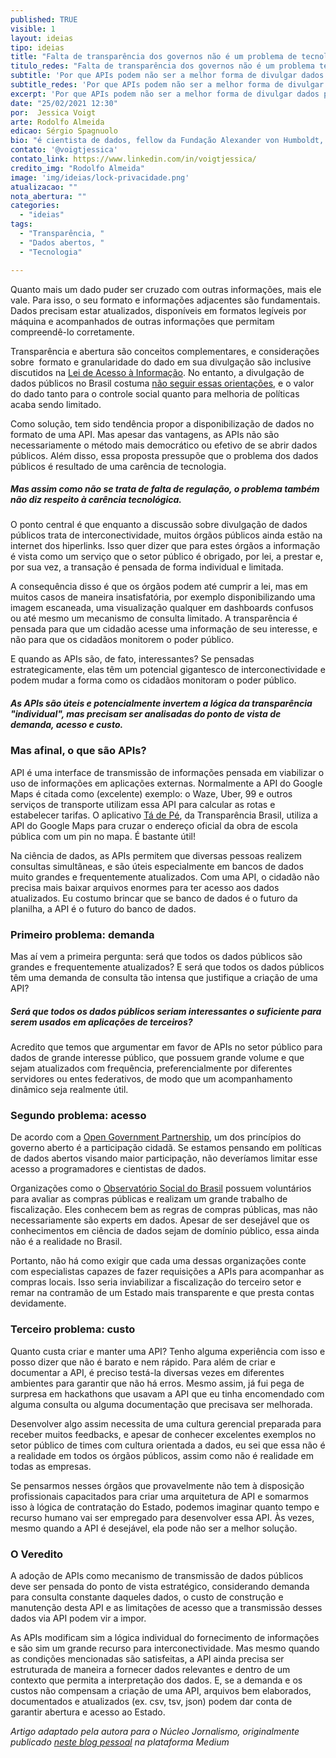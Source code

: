 ```yaml
---
published: TRUE
visible: 1
layout: ideias
tipo: ideias
title: "Falta de transparência dos governos não é um problema de tecnologia"
titulo_redes: "Falta de transparência dos governos não é um problema técnico"
subtitle: 'Por que APIs podem não ser a melhor forma de divulgar dados públicos?'
subtitle_redes: 'Por que APIs podem não ser a melhor forma de divulgar dados públicos?'
excerpt: 'Por que APIs podem não ser a melhor forma de divulgar dados públicos?'
date: "25/02/2021 12:30"
por:  Jessica Voigt
arte: Rodolfo Almeida
edicao: Sérgio Spagnuolo
bio: "é cientista de dados, fellow da Fundação Alexander von Humboldt, e pesquisa o uso de dados abertos para combate à corrupção na WWU-Münster. Entre 2016 e 2020 trabalhou como líder de dados na ONG Transparência Brasil. Mais sobre o seu trabalho Twitter do projeto Open Data Against Corruption <a href='https://twitter.com/dataagainstcorr' target='_blank'>(@dataagainstcorr)</a>"
contato: '@voigtjessica'
contato_link: https://www.linkedin.com/in/voigtjessica/
credito_img: "Rodolfo Almeida"
image: 'img/ideias/lock-privacidade.png'
atualizacao: ""
nota_abertura: ""
categories:
  - "ideias"
tags:
  - "Transparência, "
  - "Dados abertos, "
  - "Tecnologia"

---
```


Quanto mais um dado puder ser cruzado com outras informações, mais ele vale. Para isso, o seu formato e informações adjacentes são fundamentais. Dados precisam estar atualizados, disponíveis em formatos legíveis por máquina e acompanhados de outras informações que permitam compreendê-lo corretamente.

Transparência e abertura são conceitos complementares, e considerações sobre  formato e granularidade do dado em sua divulgação são inclusive discutidos na [Lei de Acesso à Informação](http://www.planalto.gov.br/ccivil_03/_ato2011-2014/2011/lei/l12527.htm). No entanto, a divulgação de dados públicos no Brasil costuma [não seguir essas orientações](https://www.ok.org.br/projetos/open-data-index/), e o valor do dado tanto para o controle social quanto para melhoria de políticas acaba sendo limitado.

Como solução, tem sido tendência propor a disponibilização de dados no formato de uma API. Mas apesar das vantagens, as APIs não são necessariamente o método mais democrático ou efetivo de se abrir dados públicos. Além disso, essa proposta pressupõe que o problema dos dados públicos é resultado de uma carência de tecnologia.

##### Mas assim como não se trata de falta de regulação, o problema também não diz respeito à carência tecnológica.

O ponto central é que enquanto a discussão sobre divulgação de dados públicos trata de interconectividade, muitos órgãos públicos ainda estão na internet dos hiperlinks. Isso quer dizer que para estes órgãos a informação é vista como um serviço que o setor público é obrigado, por lei, a prestar e, por sua vez, a transação é pensada de forma individual e limitada.

A consequência disso é que os órgãos podem até cumprir a lei, mas em muitos casos de maneira insatisfatória, por exemplo disponibilizando uma imagem escaneada, uma visualização qualquer em dashboards confusos ou até mesmo um mecanismo de consulta limitado. A transparência é pensada para que um cidadão acesse uma informação de seu interesse, e não para que os cidadãos monitorem o poder público.

E quando as APIs são, de fato, interessantes? Se pensadas estrategicamente, elas têm um potencial gigantesco de interconectividade e podem mudar a forma como os cidadãos monitoram o poder público.

##### As APIs são úteis e potencialmente invertem a lógica da transparência "individual", mas precisam ser analisadas do ponto de vista de demanda, acesso e custo.

### Mas afinal, o que são APIs?

API é uma interface de transmissão de informações pensada em viabilizar o uso de informações em aplicações externas. Normalmente a API do Google Maps é citada como (excelente) exemplo: o Waze, Uber, 99 e outros serviços de transporte utilizam essa API para calcular as rotas e estabelecer tarifas. O aplicativo [Tá de Pé](https://www.transparencia.org.br/projetos/tadepe), da Transparência Brasil, utiliza a API do Google Maps para cruzar o endereço oficial da obra de escola pública com um pin no mapa. É bastante útil!

Na ciência de dados, as APIs permitem que diversas pessoas realizem consultas simultâneas, e são úteis especialmente em bancos de dados muito grandes e frequentemente atualizados. Com uma API, o cidadão não precisa mais baixar arquivos enormes para ter acesso aos dados atualizados. Eu costumo brincar que se banco de dados é o futuro da planilha, a API é o futuro do banco de dados.

### Primeiro problema: demanda

Mas aí vem a primeira pergunta: será que todos os dados públicos são grandes e frequentemente atualizados? E será que todos os dados públicos têm uma demanda de consulta tão intensa que justifique a criação de uma API?

##### Será que todos os dados públicos seriam interessantes o suficiente para serem usados em aplicações de terceiros?

Acredito que temos que argumentar em favor de APIs no setor público para dados de grande interesse público, que possuem grande volume e que sejam atualizados com frequência, preferencialmente por diferentes servidores ou entes federativos, de modo que um acompanhamento dinâmico seja realmente útil.

### Segundo problema: acesso

De acordo com a [Open Government Partnership](https://www.opengovpartnership.org/stories/que-tal-definirmos-principios-de-governo-aberto/), um dos princípios do governo aberto é a participação cidadã. Se estamos pensando em políticas de dados abertos visando maior participação, não deveríamos limitar esse acesso a programadores e cientistas de dados.

Organizações como o [Observatório Social do Brasil](https://osbrasil.org.br/) possuem voluntários para avaliar as compras públicas e realizam um grande trabalho de fiscalização. Eles conhecem bem as regras de compras públicas, mas não necessariamente são experts em dados. Apesar de ser desejável que os conhecimentos em ciência de dados sejam de domínio público, essa ainda não é a realidade no Brasil.

Portanto, não há como exigir que cada uma dessas organizações conte com especialistas capazes de fazer requisições a APIs para acompanhar as compras locais. Isso seria inviabilizar a fiscalização do terceiro setor e remar na contramão de um Estado mais transparente e que presta contas devidamente.

### Terceiro problema: custo

Quanto custa criar e manter uma API? Tenho alguma experiência com isso e posso dizer que não é barato e nem rápido. Para além de criar e documentar a API, é preciso testá-la diversas vezes em diferentes ambientes para garantir que não há erros. Mesmo assim, já fui pega de surpresa em hackathons que usavam a API que eu tinha encomendado com alguma consulta ou alguma documentação que precisava ser melhorada.

Desenvolver algo assim necessita de uma cultura gerencial preparada para receber muitos feedbacks, e apesar de conhecer excelentes exemplos no setor público de times com cultura orientada a dados, eu sei que essa não é a realidade em todos os órgãos públicos, assim como não é realidade em todas as empresas.

Se pensarmos nesses órgãos que provavelmente não tem à disposição profissionais capacitados para criar uma arquitetura de API e somarmos isso à lógica de contratação do Estado, podemos imaginar quanto tempo e recurso humano vai ser empregado para desenvolver essa API. Às vezes, mesmo quando a API é desejável, ela pode não ser a melhor solução.

### O Veredito

A adoção de APIs como mecanismo de transmissão de dados públicos deve ser pensada do ponto de vista estratégico, considerando demanda para consulta constante daqueles dados, o custo de construção e manutenção desta API e as limitações de acesso que a transmissão desses dados via API podem vir a impor.

As APIs modificam sim a lógica individual do fornecimento de informações e são sim um grande recurso para interconectividade. Mas mesmo quando as condições mencionadas são satisfeitas, a API ainda precisa ser estruturada de maneira a fornecer dados relevantes e dentro de um contexto que permita a interpretação dos dados. E, se a demanda e os custos não compensam a criação de uma API, arquivos bem elaborados, documentados e atualizados (ex. csv, tsv, json) podem dar conta de garantir abertura e acesso ao Estado.

*Artigo adaptado pela autora para o Núcleo Jornalismo, originalmente publicado [neste blog pessoal](https://jessicavoigt.medium.com/por-que-apis-podem-n%C3%A3o-ser-a-melhor-forma-de-divulgar-dados-p%C3%BAblicos-b559ac9def72) na plataforma Medium*
